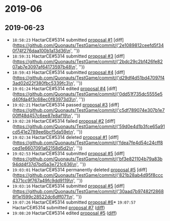 # 2019-06

## 2019-06-23

* `18:58:23` HactarCE#5314 submitted [proposal #1](proposals.md#1) [diff](https://github.com/Quonauts/TestGame/commit/('2e1089812ceefd5f340f74f276daa100b1a13d36\n', ''))
* `18:59:31` HactarCE#5314 submitted [proposal #3](proposals.md#3) [diff](https://github.com/Quonauts/TestGame/commit/('2bdc29c2bf426fe8207ab7e3097af64173597b48\n', ''))
* `18:59:43` HactarCE#5314 submitted [proposal #4](proposals.md#4) [diff](https://github.com/Quonauts/TestGame/commit/('d29df4d51bd47097f43ad02d22f380fbc5339fc3\n', ''))
* `19:01:24` HactarCE#5314 edited [proposal #4](proposals.md#4) [diff](https://github.com/Quonauts/TestGame/commit/('0dd51f735dc5555e5d40fda4f3c68ec0f83973d3\n', ''))
* `19:02:21` HactarCE#5314 passed [proposal #3](proposals.md#3) [diff](https://github.com/Quonauts/TestGame/commit/('c5df789074e307b1e700ff48d457c6ee87e8af19\n', ''))
* `19:02:28` HactarCE#5314 failed [proposal #2](proposals.md#2) [diff](https://github.com/Quonauts/TestGame/commit/('59d0e4d1b3fce65a91cd541e2789ee6bcf5da59e\n', ''))
* `19:02:34` HactarCE#5314 deleted [proposal #1](proposals.md#1) [diff](https://github.com/Quonauts/TestGame/commit/('fdea7fe4d54c24cff8ced1e6607091a62158d5d2\n', ''))
* `19:02:53` HactarCE#5314 submitted [proposal #5](proposals.md#5) [diff](https://github.com/Quonauts/TestGame/commit/('bf3e821104b79a83b94dd4f37d7bd5a3e721c636\n', ''))
* `19:03:01` HactarCE#5314 permanently deleted [proposal #5](proposals.md#5) [diff](https://github.com/Quonauts/TestGame/commit/('821b28ab4d95f8ccc4371cc9f767a49fc9dd9119\n', ''))
* `19:03:16` HactarCE#5314 submitted [proposal #5](proposals.md#5) [diff](https://github.com/Quonauts/TestGame/commit/('30aad7b97482f28688f1e1599c28522dc6dff071\n', ''))
* `19:07:26` HactarCE#5314 submitted [proposal #6](../proposals.md#6)* `19:07:57` HactarCE#5314 submitted [proposal #7](../proposals.md#7) ([diff](https://github.com/Quonauts/TestGame/commit/2fff6322c3c0935b3ee8043a24821d57e26d2ffc))
* `19:08:20` HactarCE#5314 edited [proposal #5](../proposals.md#5) ([diff](https://github.com/Quonauts/TestGame/commit/7348bdfc44120b3617d07a3e6f574e48ee55bf55))

